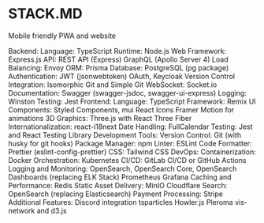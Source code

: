 # STACK.MD

Mobile friendly PWA and website

Backend:
Language: TypeScript
Runtime: Node.js
Web Framework: Express.js
API:
REST API (Express)
GraphQL (Apollo Server 4)
Load Balancing: Envoy
ORM: Prisma
Database: PostgreSQL (pg package)
Authentication:
JWT (jsonwebtoken)
OAuth, Keycloak
Version Control Integration: Isomorphic Git and Simple Git
WebSocket: Socket.io
Documentation: Swagger (swagger-jsdoc, swagger-ui-express)
Logging: Winston
Testing: Jest
Frontend:
Language: TypeScript
Framework: Remix
UI Components:
Styled Components, mui
React Icons
Framer Motion for animations
3D Graphics: Three.js with React Three Fiber
Internationalization: react-i18next
Date Handling: FullCalendar
Testing: Jest and React Testing Library
Development Tools:
Version Control: Git (with husky for git hooks)
Package Manager: npm
Linter: ESLint
Code Formatter: Prettier (eslint-config-prettier)
CSS: Tailwind CSS
DevOps:
Containerization: Docker
Orchestration: Kubernetes
CI/CD: GitLab CI/CD or GitHub Actions
Logging and Monitoring:
OpenSearch, OpenSearch Core, OpenSearch Dashboards (replacing ELK Stack)
Prometheus
Grafana
Caching and Performance:
Redis
Static Asset Delivery:
MinIO
Cloudflare
Search:
OpenSearch (replacing Elasticsearch)
Payment Processing:
Stripe
Additional Features:
Discord integration
tsparticles
Howler.js
Pleroma
vis-network and d3.js